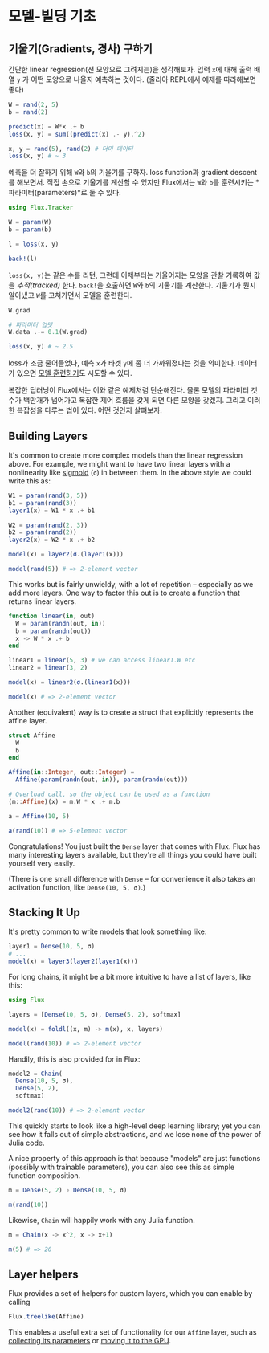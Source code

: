 # 모델-빌딩 기초

## 기울기(Gradients, 경사) 구하기

간단한 linear regression(선 모양으로 그려지는)을 생각해보자.
입력 `x`에 대해 출력 배열 `y` 가 어떤 모양으로 나올지 예측하는 것이다. (줄리아 REPL에서 예제를 따라해보면 좋다)

```julia
W = rand(2, 5)
b = rand(2)

predict(x) = W*x .+ b
loss(x, y) = sum((predict(x) .- y).^2)

x, y = rand(5), rand(2) # 더미 데이터
loss(x, y) # ~ 3
```

예측을 더 잘하기 위해 `W`와 `b`의 기울기를 구하자. loss function과 gradient descent를 해보면서.
직접 손으로 기울기를 계산할 수 있지만
Flux에서는 `W`와 `b`를 훈련시키는 *파라미터(parameters)*로 둘 수 있다.

```julia
using Flux.Tracker

W = param(W)
b = param(b)

l = loss(x, y)

back!(l)
```

`loss(x, y)`는 같은 수를 리턴,
그런데 이제부터는 기울어지는 모양을 관찰 기록하여 값을 *추적(tracked)* 한다.
`back!`을 호출하면 `W`와 `b`의 기울기를 계산한다.
기울기가 뭔지 알아냈고 `W`를 고쳐가면서 모델을 훈련한다.

```julia
W.grad

# 파라미터 업뎃
W.data .-= 0.1(W.grad)

loss(x, y) # ~ 2.5
```

loss가 조금 줄어들었다, 예측 `x`가 타겟 `y`에 좀 더 가까워졌다는 것을 의미한다.
데이터가 있으면 [모델 훈련하기](../training/training.md)도 시도할 수 있다.

복잡한 딥러닝이 Flux에서는 이와 같은 예제처럼 단순해진다.
물론 모델의 파라미터 갯수가 백만개가 넘어가고 복잡한 제어 흐름을 갖게 되면 다른 모양을 갖겠지.
그리고 이러한 복잡성을 다루는 법이 있다. 어떤 것인지 살펴보자.

## Building Layers

It's common to create more complex models than the linear regression above. For example, we might want to have two linear layers with a nonlinearity like [sigmoid](https://en.wikipedia.org/wiki/Sigmoid_function) (`σ`) in between them. In the above style we could write this as:

```julia
W1 = param(rand(3, 5))
b1 = param(rand(3))
layer1(x) = W1 * x .+ b1

W2 = param(rand(2, 3))
b2 = param(rand(2))
layer2(x) = W2 * x .+ b2

model(x) = layer2(σ.(layer1(x)))

model(rand(5)) # => 2-element vector
```

This works but is fairly unwieldy, with a lot of repetition – especially as we add more layers. One way to factor this out is to create a function that returns linear layers.

```julia
function linear(in, out)
  W = param(randn(out, in))
  b = param(randn(out))
  x -> W * x .+ b
end

linear1 = linear(5, 3) # we can access linear1.W etc
linear2 = linear(3, 2)

model(x) = linear2(σ.(linear1(x)))

model(x) # => 2-element vector
```

Another (equivalent) way is to create a struct that explicitly represents the affine layer.

```julia
struct Affine
  W
  b
end

Affine(in::Integer, out::Integer) =
  Affine(param(randn(out, in)), param(randn(out)))

# Overload call, so the object can be used as a function
(m::Affine)(x) = m.W * x .+ m.b

a = Affine(10, 5)

a(rand(10)) # => 5-element vector
```

Congratulations! You just built the `Dense` layer that comes with Flux. Flux has many interesting layers available, but they're all things you could have built yourself very easily.

(There is one small difference with `Dense` – for convenience it also takes an activation function, like `Dense(10, 5, σ)`.)

## Stacking It Up

It's pretty common to write models that look something like:

```julia
layer1 = Dense(10, 5, σ)
# ...
model(x) = layer3(layer2(layer1(x)))
```

For long chains, it might be a bit more intuitive to have a list of layers, like this:

```julia
using Flux

layers = [Dense(10, 5, σ), Dense(5, 2), softmax]

model(x) = foldl((x, m) -> m(x), x, layers)

model(rand(10)) # => 2-element vector
```

Handily, this is also provided for in Flux:

```julia
model2 = Chain(
  Dense(10, 5, σ),
  Dense(5, 2),
  softmax)

model2(rand(10)) # => 2-element vector
```

This quickly starts to look like a high-level deep learning library; yet you can see how it falls out of simple abstractions, and we lose none of the power of Julia code.

A nice property of this approach is that because "models" are just functions (possibly with trainable parameters), you can also see this as simple function composition.

```julia
m = Dense(5, 2) ∘ Dense(10, 5, σ)

m(rand(10))
```

Likewise, `Chain` will happily work with any Julia function.

```julia
m = Chain(x -> x^2, x -> x+1)

m(5) # => 26
```

## Layer helpers

Flux provides a set of helpers for custom layers, which you can enable by calling

```julia
Flux.treelike(Affine)
```

This enables a useful extra set of functionality for our `Affine` layer, such as [collecting its parameters](../training/optimisers.md) or [moving it to the GPU](../gpu.md).

